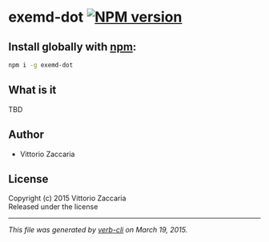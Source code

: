 # exemd-dot [![NPM version](https://badge.fury.io/js/exemd-dot.svg)](http://badge.fury.io/js/exemd-dot)

## Install globally with [npm](npmjs.org):

```bash
npm i -g exemd-dot
```

## What is it

TBD


## Author

* Vittorio Zaccaria

## License
Copyright (c) 2015 Vittorio Zaccaria  
Released under the  license

***

_This file was generated by [verb-cli](https://github.com/assemble/verb-cli) on March 19, 2015._
